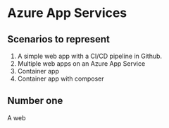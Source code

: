 # Azure App Services

## Scenarios to represent 

1. A simple web app with a CI/CD pipeline in Github.
2. Multiple web apps on an Azure App Service
3. Container app 
4. Container app with composer

## Number one

A web 
